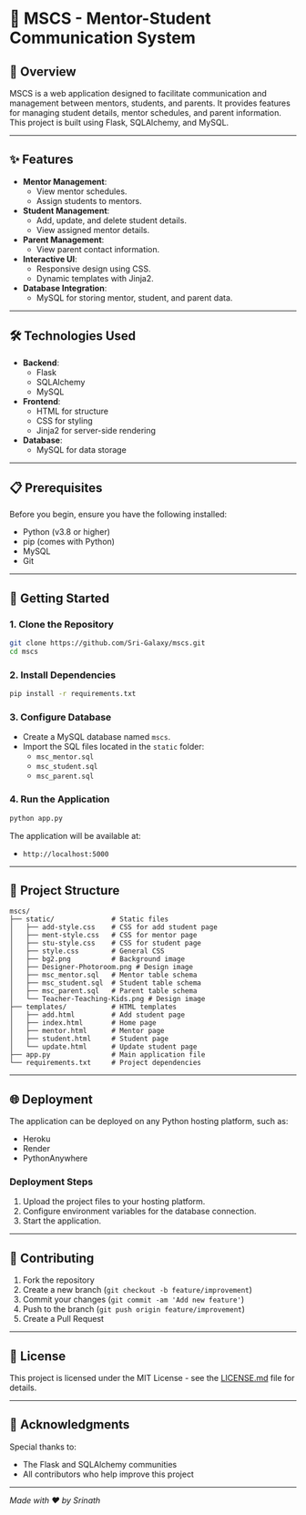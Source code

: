 # 🏫 MSCS - Mentor-Student Communication System

## 📌 Overview

MSCS is a web application designed to facilitate communication and management between mentors, students, and parents. It provides features for managing student details, mentor schedules, and parent information. This project is built using Flask, SQLAlchemy, and MySQL.

---

## ✨ Features

- **Mentor Management**:
  - View mentor schedules.
  - Assign students to mentors.
- **Student Management**:
  - Add, update, and delete student details.
  - View assigned mentor details.
- **Parent Management**:
  - View parent contact information.
- **Interactive UI**:
  - Responsive design using CSS.
  - Dynamic templates with Jinja2.
- **Database Integration**:
  - MySQL for storing mentor, student, and parent data.

---

## 🛠️ Technologies Used

- **Backend**:
  - Flask
  - SQLAlchemy
  - MySQL
- **Frontend**:
  - HTML for structure
  - CSS for styling
  - Jinja2 for server-side rendering
- **Database**:
  - MySQL for data storage

---

## 📋 Prerequisites

Before you begin, ensure you have the following installed:
- Python (v3.8 or higher)
- pip (comes with Python)
- MySQL
- Git

---

## 🚀 Getting Started

### 1. Clone the Repository
```bash
git clone https://github.com/Sri-Galaxy/mscs.git
cd mscs
```

### 2. Install Dependencies
```bash
pip install -r requirements.txt
```

### 3. Configure Database
- Create a MySQL database named `mscs`.
- Import the SQL files located in the `static` folder:
  - `msc_mentor.sql`
  - `msc_student.sql`
  - `msc_parent.sql`

### 4. Run the Application
```bash
python app.py
```

The application will be available at:
- `http://localhost:5000`

---

## 📁 Project Structure
```
mscs/
├── static/              # Static files
│   ├── add-style.css    # CSS for add student page
│   ├── ment-style.css   # CSS for mentor page
│   ├── stu-style.css    # CSS for student page
│   ├── style.css        # General CSS
│   ├── bg2.png          # Background image
│   ├── Designer-Photoroom.png # Design image
│   ├── msc_mentor.sql   # Mentor table schema
│   ├── msc_student.sql  # Student table schema
│   ├── msc_parent.sql   # Parent table schema
│   └── Teacher-Teaching-Kids.png # Design image
├── templates/           # HTML templates
│   ├── add.html         # Add student page
│   ├── index.html       # Home page
│   ├── mentor.html      # Mentor page
│   ├── student.html     # Student page
│   └── update.html      # Update student page
├── app.py               # Main application file
└── requirements.txt     # Project dependencies
```

---

## 🌐 Deployment

The application can be deployed on any Python hosting platform, such as:
- Heroku
- Render
- PythonAnywhere

### Deployment Steps
1. Upload the project files to your hosting platform.
2. Configure environment variables for the database connection.
3. Start the application.

---

## 🤝 Contributing

1. Fork the repository
2. Create a new branch (`git checkout -b feature/improvement`)
3. Commit your changes (`git commit -am 'Add new feature'`)
4. Push to the branch (`git push origin feature/improvement`)
5. Create a Pull Request

---

## 📄 License

This project is licensed under the MIT License - see the [LICENSE.md](LICENSE.md) file for details.

---

## 🙏 Acknowledgments

Special thanks to:
- The Flask and SQLAlchemy communities
- All contributors who help improve this project

---

*Made with ❤️ by Srinath*
